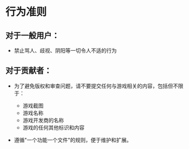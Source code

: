 # 行为准则

## 对于一般用户：

 - 禁止骂人、歧视、阴阳等一切令人不适的行为

## 对于贡献者：

 - 为了避免版权和审查问题，请不要提交任何与游戏相关的内容，包括但不限于：

   - 游戏截图
   - 游戏名称
   - 游戏开发商的名称
   - 游戏的任何其他标识和内容

 - 遵循"一个功能一个文件"的规则，便于维护和扩展。